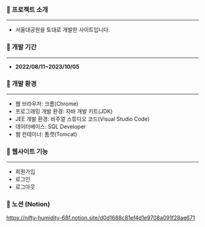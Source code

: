 ### 📕 프로젝트 소개

---

- 서울대공원을 토대로 개발한 사이트입니다.

### 📕 개발 기간

---

- **2022/08/11~2023/10/05**

### 📕 개발 환경

---

- 웹 브라우저: 크롬(Chrome)
- 프로그래밍 개발 환경: 자바 개발 키트(JDK)
- JEE 개발 환경: 비주얼 스튜디오 코드(Visual Studio Code)
- 데이터베이스: SQL Developer
- 웹 컨테이너: 톰캣(Tomcat)

### 📕 웹사이트 기능

---

- 회원가입
- 로그인
- 로그아웃


### 📕 노션 (Notion)

https://nifty-humidity-68f.notion.site/d0d1688c81ef4d1e9708a091f28ae671
